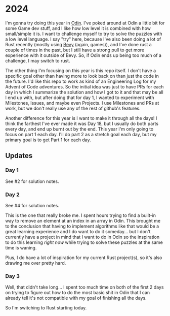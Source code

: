 # 2024
I'm gonna try doing this year in [Odin](https://odin-lang.org). I've poked around at Odin a little bit for some Game dev stuff, and I like how low level it is combined with how small/simple it is. I want to challenge myself to try to solve the puzzles with a low level language. I say "try" here, because I've also been doing a lot of Rust recently (mostly using [Bevy](https://bevyengine.org) (again, games)), and I've done rust a couple of times in the past, but I still have a strong pull to get more experience with it outside of Bevy. So, if Odin ends up being too much of a challenge, I may switch to rust.

The other thing I'm focusing on this year is this repo itself. I don't have a specific goal other than having more to look back on than just the code in the future. I'd like this repo to work as kind of an Engineering Log for my Advent of Code adventures. So the initial idea was just to have PRs for each day in which I summarize the solution and how I got to it and that may be all I end up with, but after doing that for day 1, I wanted to experiment with Milestones, Issues, and maybe even Projects. I use Milestones and PRs at work, but we don't really use any of the rest of github's features.

Another difference for this year is I want to make it through all the days! I think the farthest I've ever made it was Day 18, but I usually do both parts every day, and end up burnt out by the end. This year I'm only going to focus on part 1 each day. I'll do part 2 as a stretch goal each day, but my primary goal is to get Part 1 for each day.

## Updates

### Day 1
See #2 for solution notes.

### Day 2
See #4 for solution notes. 

This is the one that really broke me. I spent hours trying to find a built-in way to remove an element at an index in an array in Odin. This brought me to the conclusion that having to implement algorithms like that would be a great learning experience and I do want to do it someday... but I don't currently have a project in mind that I want to do in Odin so the inspiration to do this learning _right now_ while trying to solve these puzzles at the same time is waning.

Plus, I do have a lot of inspiration for my current Rust project(s), so it's also drawing me over pretty hard.

### Day 3
Well, that didn't take long... I spent too much time on both of the first 2 days on trying to figure out how to do the most basic shit in Odin that I can already tell it's not compatible with my goal of finishing all the days.

So I'm switching to Rust starting today.
